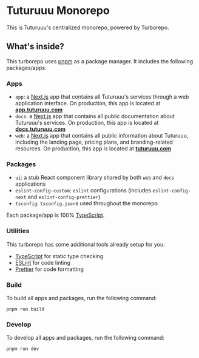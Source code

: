 # Tuturuuu Monorepo

This is Tuturuuu's centralized monorepo, powered by Turborepo.

## What's inside?

This turborepo uses [pnpm](https://pnpm.io) as a package manager. It includes the following packages/apps:

### Apps

- `app`: a [Next.js](https://nextjs.org/) app that contains all Tuturuuu's services through a web application interface. On production, this app is located at [**app.tuturuuu.com**](https://app.tuturuuu.com)
- `docs`: a [Next.js](https://nextjs.org/) app that contains all public documentation about Tuturuuu's services. On production, this app is located at [**docs.tuturuuu.com**](https://docs.tuturuuu.com)
- `web`: a [Next.js](https://nextjs.org/) app that contains all public information about Tuturuuu, including the landing page, pricing plans, and branding-related resources. On production, this app is located at [**tuturuuu.com**](https://tuturuuu.com)

### Packages

- `ui`: a stub React component library shared by both `web` and `docs` applications
- `eslint-config-custom`: `eslint` configurations (includes `eslint-config-next` and `eslint-config-prettier`)
- `tsconfig`: `tsconfig.json`s used throughout the monorepo

Each package/app is 100% [TypeScript](https://www.typescriptlang.org/).

### Utilities

This turborepo has some additional tools already setup for you:

- [TypeScript](https://www.typescriptlang.org/) for static type checking
- [ESLint](https://eslint.org/) for code linting
- [Prettier](https://prettier.io) for code formatting

### Build

To build all apps and packages, run the following command:

```
pnpm run build
```

### Develop

To develop all apps and packages, run the following command:

```
pnpm run dev
```
